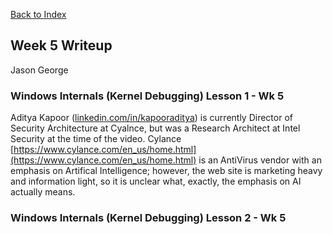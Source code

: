 
[Back to Index](https://jaegermeiste.github.io/DefenseAgainstTheDarkArts/)

## Week 5 Writeup

Jason George

### Windows Internals (Kernel Debugging) Lesson 1 - Wk 5

Aditya Kapoor ([linkedin.com/in/kapooraditya](linkedin.com/in/kapooraditya)) is currently Director of Security Architecture at Cyalnce, but was a Research Architect at Intel Security at the time of the video. Cylance [https://www.cylance.com/en_us/home.html](https://www.cylance.com/en_us/home.html) is an AntiVirus vendor with an emphasis on Artifical Intelligence; however, the web site is marketing heavy and information light, so it is unclear what, exactly, the emphasis on AI actually means.


### Windows Internals (Kernel Debugging) Lesson 2 - Wk 5

